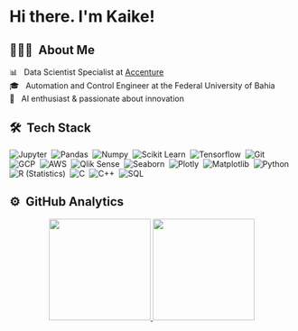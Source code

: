 # Hi there. I'm Kaike!

## 👨🏻‍💻 &nbsp;About Me

📊 &nbsp; Data Scientist Specialist at [Accenture](https://www.accenture.com/br-pt)\
🎓 &nbsp; Automation and Control Engineer at the Federal University of Bahia\
🤖 &nbsp; AI enthusiast & passionate about innovation

## 🛠 &nbsp;Tech Stack

![Jupyter](https://img.shields.io/badge/-Jupyter-05122A?style=flat&logo=Jupyter)&nbsp;
![Pandas](https://img.shields.io/badge/-Pandas-05122A?style=flat&logo=pandas)&nbsp;
![Numpy](https://img.shields.io/badge/-Numpy-05122A?style=flat&logo=numpy)&nbsp;
![Scikit Learn](https://img.shields.io/badge/-Scikit%20Learn-05122A?style=flat&logo=scikit-learn)&nbsp;
![Tensorflow](https://img.shields.io/badge/-Tensorflow-05122A?style=flat&logo=tensorflow)&nbsp;
![Git](https://img.shields.io/badge/-Git-05122A?style=flat&logo=git)&nbsp;
![GCP](https://img.shields.io/badge/Google_Cloud-05122A?style=flat&logo=google-cloud&logoColor=A8B9CC)&nbsp;
![AWS](https://img.shields.io/badge/Amazon_AWS-05122A?style=flat&logo=amazon-aws&logoColor=A8B9CC)&nbsp;
![Qlik Sense](https://img.shields.io/badge/-Qlik%20Sense-05122A?style=flat&logo=Qualcomm)&nbsp;
![Seaborn](https://img.shields.io/badge/-Seaborn-05122A?style=flat&logo=deezer)&nbsp;
![Plotly](https://img.shields.io/badge/-Plotly-05122A?style=flat&logo=plotly)&nbsp;
![Matplotlib](https://img.shields.io/badge/-Matplotlib-05122A?style=flat&logo=Bookmeter)&nbsp;
![Python](https://img.shields.io/badge/-Python-05122A?style=flat&logo=python&logoColor=A8B9CC)&nbsp;
![R (Statistics)](https://img.shields.io/badge/-R-05122A?style=flat&logo=R&logoColor=A8B9CC)&nbsp;
![C](https://img.shields.io/badge/-C-05122A?style=flat&logo=C&logoColor=A8B9CC)&nbsp;
![C++](https://img.shields.io/badge/C%2B%2B-05122A?style=flat&logo=c%2B%2B&logoColor=A8B9CC)&nbsp;
![SQL](https://img.shields.io/badge/SQL-05122A?style=flat&logo=mysql&logoColor=A8B9CC)&nbsp;

## ⚙️ &nbsp;GitHub Analytics

<p align="center">
<a href="https://github.com/KaikeWesleyReis">
  <img height="180em" src="https://github-readme-stats-eight-theta.vercel.app/api?username=KaikeWesleyReis&show_icons=true&theme=algolia&include_all_commits=true&count_private=true"/>
  <img height="180em" src="https://github-readme-stats-eight-theta.vercel.app/api/top-langs/?username=KaikeWesleyReis&layout=compact&langs_count=8&theme=algolia"/>
</a>
</p>
